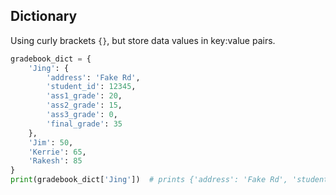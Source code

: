 
## Dictionary
Using curly brackets `{}`, but store data values in key:value pairs.
```python
gradebook_dict = {
    'Jing': {
        'address': 'Fake Rd',
        'student_id': 12345,
        'ass1_grade': 20,
        'ass2_grade': 15,
        'ass3_grade': 0,
        'final_grade': 35
    },
    'Jim': 50,
    'Kerrie': 65,
    'Rakesh': 85
}
print(gradebook_dict['Jing'])  # prints {'address': 'Fake Rd', 'student_id': 12345, 'ass1_grade': 20, 'ass2_grade': 15, 'ass3_grade': 0, 'final_grade': 35}
```
